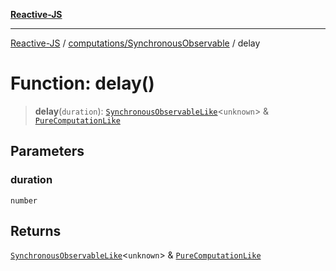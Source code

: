 [**Reactive-JS**](../../../README.md)

***

[Reactive-JS](../../../README.md) / [computations/SynchronousObservable](../README.md) / delay

# Function: delay()

> **delay**(`duration`): [`SynchronousObservableLike`](../../interfaces/SynchronousObservableLike.md)\<`unknown`\> & [`PureComputationLike`](../../interfaces/PureComputationLike.md)

## Parameters

### duration

`number`

## Returns

[`SynchronousObservableLike`](../../interfaces/SynchronousObservableLike.md)\<`unknown`\> & [`PureComputationLike`](../../interfaces/PureComputationLike.md)
